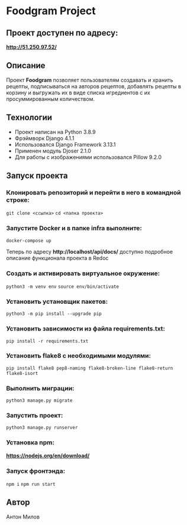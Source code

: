 # Foodgram Project

## Проект доступен по адресу:
**http://51.250.97.52/**

## Описание
Проект **Foodgram** позволяет пользователям создавать и хранить рецепты,
подписываться на авторов рецептов, добавлять рецепты в корзину и выгружать их
в виде списка игредиентов с их просуммированным количеством.

## Технологии
- Проект написан на Python 3.8.9
- Фрэймворк Django 4.1.1
- Использовался Django Framework 3.13.1
- Применен модуль Djoser 2.1.0
- Для работы с изображениями использовался Pillow 9.2.0

## Запуск проекта

### Клонировать репозиторий и перейти в него в командной строке:
```git clone <ссылка>```
```сd <папка проекта>```
### Запустите Docker и в папке infra выполните:
```docker-compose up```

Теперь по адресу **http://localhost/api/docs/** доступно подробное описание функционала проекта в Redoc

### Cоздать и активировать виртуальное окружение:
```python3 -m venv env```
```source env/bin/activate```
### Установить установщик пакетов:
```python3 -m pip install --upgrade pip```
### Установить зависимости из файла requirements.txt:
```pip install -r requirements.txt```
### Установить flake8 с необходимыми модулями:
```pip install flake8 pep8-naming flake8-broken-line flake8-return flake8-isort```
### Выполнить миграции:
```python3 manage.py migrate```
### Запустить проект:
```python3 manage.py runserver```


### Установка npm:
**https://nodejs.org/en/download/**
### Запуск фронтэнда:
```npm i```
```npm run start```

## Автор
Антон Милов